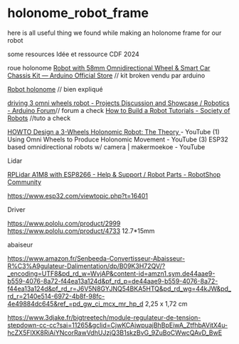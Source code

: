 # holonome_robot_frame
here is all useful thing we found while making an holonome frame for our robot

some resources Idée et ressource CDF 2024 



roue holonome
[Robot with 58mm Omnidirectional Wheel & Smart Car Chassis Kit — Arduino Official Store](https://store.arduino.cc/collections/summer-collection/products/robot-with-58mm-omnidirectional-wheel-smart-car-chassis-kit) //  kit broken vendu par arduino

[Robot holonome](http://sitecv.free.fr/holonome/holonome.htm) // bien expliqué

[driving 3 omni wheels robot - Projects Discussion and Showcase / Robotics - Arduino Forum](https://forum.arduino.cc/t/driving-3-omni-wheels-robot/215075/4)// forum a check
[How to Build a Robot Tutorials - Society of Robots](https://www.societyofrobots.com/robot_omni_wheel.shtml) //tuto a check

[HOWTO Design a 3-Wheels Holonomic Robot: The Theory ](https://www.youtube.com/watch?v=moDlZ7-QxpY&ab_channel=VideoAbstracts)- YouTube
(1) Using Omni Wheels to Produce Holonomic Movement - YouTube
(3) ESP32 based omnidirectional robots w/ camera | makermoekoe - YouTube

Lidar

[RPLidar A1M8 with ESP8266 - Help & Support / Robot Parts - RobotShop Community](https://community.robotshop.com/forum/t/rplidar-a1m8-with-esp8266/83016/9)

https://www.esp32.com/viewtopic.php?t=16401

Driver

https://www.pololu.com/product/2999
https://www.pololu.com/product/4733 12.7*15mm


abaiseur

https://www.amazon.fr/Senbeeda-Convertisseur-Abaisseur-R%C3%A9gulateur-Dalimentation/dp/B09K3H72QV/?_encoding=UTF8&pd_rd_w=WvjAP&content-id=amzn1.sym.de44aae9-b559-4076-8a72-f44ea13a124d&pf_rd_p=de44aae9-b559-4076-8a72-f44ea13a124d&pf_rd_r=J6V5N8GYJNQ54BKA5HTQ&pd_rd_wg=44kJW&pd_rd_r=2140e514-6972-4b8f-98fc-4e49884dc645&ref_=pd_gw_ci_mcx_mr_hp_d
2,25 x 1,72 cm

https://www.3djake.fr/bigtreetech/module-regulateur-de-tension-stepdown-cc-cc?sai=11265&gclid=CjwKCAjwpuajBhBpEiwA_ZtfhbAVitX4u-hcZX5FlXK8RiAiYNcorRawVdhUJzjQ3B1skzBvG_9ZuBoCWwcQAvD_BwE


